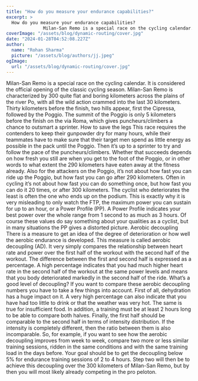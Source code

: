 ```yaml
---
title: "How do you measure your endurance capabilities?"
excerpt: >
  How do you measure your endurance capabilities?
              Milan-San Remo is a special race on the cycling calendar. It is considered the official opening of the classic cycling season. Milan-San Rem
coverImage: "/assets/blog/dynamic-routing/cover.jpg"
date: "2024-01-28T04:52:08.227Z"
author:
  name: "Rohan Sharma"
  picture: "/assets/blog/authors/jj.jpeg"
ogImage:
  url: "/assets/blog/dynamic-routing/cover.jpg"
---
```


Milan-San Remo is a special race on the cycling calendar. It is considered the official opening of the classic cycling season. Milan-San Remo is characterized by 300 quite flat and boring kilometers across the plains of the river Po, with all the wild action crammed into the last 30 kilometers. Thirty kilometers before the finish, two hills appear, first the Cipressa, followed by the Poggio. The summit of the Poggio is only 5 kilometers before the finish on the via Roma, which gives puncheurs/climbers a chance to outsmart a sprinter.
How to save the legs
This race requires the contenders to keep their gunpowder dry for many hours, while their teammates have to make sure that their target men spend as little energy as possible in the pack until the Poggio. Then it’s up to a sprinter to try and follow the pace of the puncheurs/climbers. Whether that succeeds depends on how fresh you still are when you get to the foot of the Poggio, or in other words to what extent the 290 kilometers have eaten away at the fitness already. Also for the attackers on the Poggio, it’s not about how fast you can ride up the Poggio, but how fast you can go after 290 kilometers. Often in cycling it’s not about how fast you can do something once, but how fast you can do it 20 times, or after 300 kilometers. The cyclist who deteriorates the least is often the one who ends up on the podium.
This is exactly why it is very misleading to only watch the FTP, the maximum power you can sustain for up to an hour, or a Power Profile (PP). A Power Profile indicates your best power over the whole range from 1 second to as much as 3 hours. Of course these values do say something about your qualities as a cyclist, but in many situations the PP gives a distorted picture.
Aerobic decoupling
There is a measure to get an idea of the degree of deterioration or how well the aerobic endurance is developed. This measure is called aerobic decoupling (AD). It very simply compares the relationship between heart rate and power over the first half of the workout with the second half of the workout. The difference between the first and second half is expressed as a percentage. A high percentage indicates that you had much higher heart rate in the second half of the workout at the same power levels and means that you body deteriorated markedly in the second half of the ride.
What’s a good level of decoupling?
If you want to compare these aerobic decoupling numbers you have to take a few things into account. First of all, dehydration has a huge impact on it. A very high percentage can also indicate that you have had too little to drink or that the weather was very hot. The same is true for insufficient food. In addition, a training must be at least 2 hours long to be able to compare both halves. Finally, the first half should be comparable to the second half in terms of intensity distribution. If the intensity is completely different, then the ratio between them is also incomparable.
So, for example, if you want to see how the aerobic decoupling improves from week to week, compare two more or less similar training sessions, ridden in the same conditions and with the same training load in the days before. Your goal should be to get the decoupling below 5% for endurance training sessions of 2 to 4 hours. Step two will then be to achieve this decoupling over the 300 kilometers of Milan-San Remo, but by then you will most likely already competing in the pro peloton.